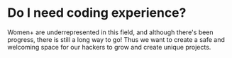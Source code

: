 # Do I need coding experience?

Women+ are underrepresented in this field, and although there's been progress, there is still a long way to go! Thus we want to create a safe and welcoming space for our hackers to grow and create unique projects.
